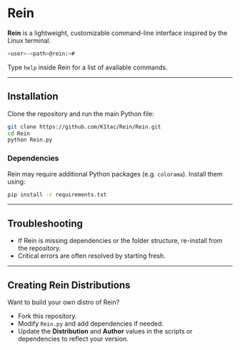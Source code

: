 # Rein

**Rein** is a lightweight, customizable command-line interface inspired by the Linux terminal.

```bash
<user>-<path>@rein:~#
```

Type `help` inside Rein for a list of available commands.

---

## Installation

Clone the repository and run the main Python file:

```bash
git clone https://github.com/K1tac/Rein/Rein.git
cd Rein
python Rein.py
```

### Dependencies

Rein may require additional Python packages (e.g. `colorama`). Install them using:

```bash
pip install -r requirements.txt
```

---

## Troubleshooting

* If Rein is missing dependencies or the folder structure, re-install from the repository.
* Critical errors are often resolved by starting fresh.

---

## Creating Rein Distributions

Want to build your own distro of Rein?

* Fork this repository.
* Modify `Rein.py` and add dependencies if needed.
* Update the **Distribution** and **Author** values in the scripts or dependencies to reflect your version.
